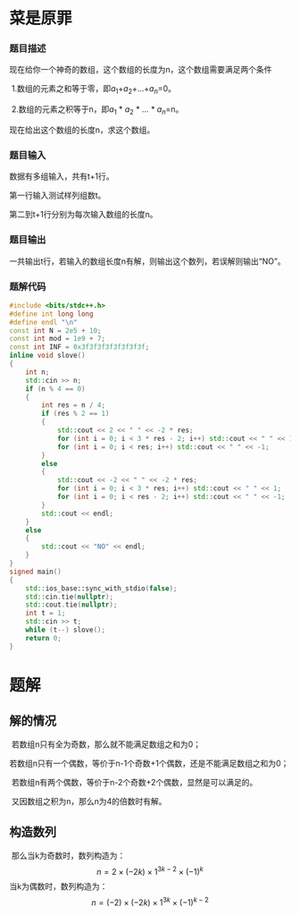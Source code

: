 # 菜是原罪

### 题目描述

现在给你一个神奇的数组，这个数组的长度为n，这个数组需要满足两个条件

​	1.数组的元素之和等于零，即$a_1$+$a_2$+...+$a_n$=0。

​	2.数组的元素之积等于n，即$a_1$ $*$ $a_2$ $*$ … $*$ $a_n$=n。

现在给出这个数组的长度n，求这个数组。

### 题目输入

数据有多组输入，共有t+1行。

第一行输入测试样列组数t。

第二到t+1行分别为每次输入数组的长度n。

### 题目输出

一共输出t行，若输入的数组长度n有解，则输出这个数列，若误解则输出“NO”。

### 题解代码

```c++
#include <bits/stdc++.h>
#define int long long
#define endl "\n"
const int N = 2e5 + 10;
const int mod = 1e9 + 7;
const int INF = 0x3f3f3f3f3f3f3f3f;
inline void slove()
{
    int n;
    std::cin >> n;
    if (n % 4 == 0)
    {
        int res = n / 4;
        if (res % 2 == 1)
        {
            std::cout << 2 << " " << -2 * res;
            for (int i = 0; i < 3 * res - 2; i++) std::cout << " " << 1;
            for (int i = 0; i < res; i++) std::cout << " " << -1;
        }
        else
        {
            std::cout << -2 << " " << -2 * res;
            for (int i = 0; i < 3 * res; i++) std::cout << " " << 1;
            for (int i = 0; i < res - 2; i++) std::cout << " " << -1;
        }
        std::cout << endl;
    }
    else
    {
        std::cout << "NO" << endl;
    }
}
signed main()
{
    std::ios_base::sync_with_stdio(false);
    std::cin.tie(nullptr);
    std::cout.tie(nullptr);
    int t = 1;
    std::cin >> t;
    while (t--) slove();
    return 0;
}
```



# 题解

## 	解的情况

​			若数组n只有全为奇数，那么就不能满足数组之和为0；

​			若数组n只有一个偶数，等价于n-1个奇数+1个偶数，还是不能满足数组之和为0；

​			若数组n有两个偶数，等价于n-2个奇数+2个偶数，显然是可以满足的。

​			又因数组之积为n，那么n为4的倍数时有解。

## 	构造数列



​			那么当k为奇数时，数列构造为：
$$
n=2×(−2k)×1^{3k−2}×(−1) ^k
$$
​			当k为偶数时，数列构造为：
$$
n=(−2)×(−2k)×1^{3k}×(−1)^{k−2}
$$
